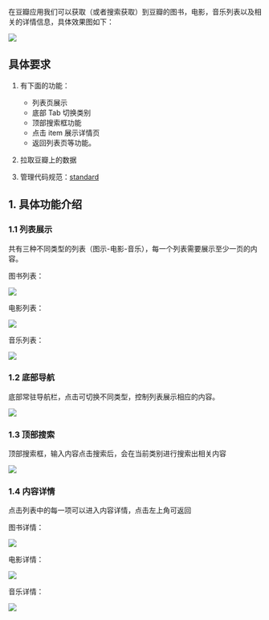 在豆瓣应用我们可以获取（或者搜索获取）到豆瓣的图书，电影，音乐列表以及相关的详情信息，具体效果图如下：

![](http://coding.imweb.io/img/p7/douban-demo.gif)

## 具体要求

1. 有下面的功能：
    - 列表页展示
    - 底部 Tab 切换类别
    - 顶部搜索框功能
    - 点击 item 展示详情页
    - 返回列表页等功能。

2. 拉取豆瓣上的数据
3. 管理代码规范：[standard](https://standardjs.com/)

## 1. 具体功能介绍
### 1.1 列表展示
共有三种不同类型的列表（图示-电影-音乐），每一个列表需要展示至少一页的内容。


图书列表：

![](http://coding.imweb.io/img/p7/book-list.png)

电影列表：

![](http://coding.imweb.io/img/p7/movie-list.png)

音乐列表：

![](http://coding.imweb.io/img/p7/music-list.png)

### 1.2 底部导航
底部常驻导航栏，点击可切换不同类型，控制列表展示相应的内容。

![](http://coding.imweb.io/img/p7/navbar.png)

### 1.3 顶部搜索
顶部搜索框，输入内容点击搜索后，会在当前类别进行搜索出相关内容

![](http://coding.imweb.io/img/p7/search.png)

### 1.4 内容详情
点击列表中的每一项可以进入内容详情，点击左上角可返回

图书详情：

![](http://coding.imweb.io/img/p7/book-detail.png)

电影详情：

![](http://coding.imweb.io/img/p7/movie-detail.png)

音乐详情：

![](http://coding.imweb.io/img/p7/music-detail.png)


